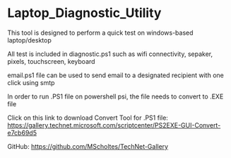 # Laptop_Diagnostic_Utility
This tool is designed to perform a quick test on windows-based laptop/desktop

All test is included in diagnostic.ps1 such as wifi connectivity, sepaker, pixels, touchscreen, keyboard

email.ps1 file can be used to send email to a designated recipient with one click using smtp 

In order to run .PS1 file on powershell psi, the file needs to convert to .EXE file

Click on this link to download Convert Tool for .PS1 file: https://gallery.technet.microsoft.com/scriptcenter/PS2EXE-GUI-Convert-e7cb69d5

GitHub: https://github.com/MScholtes/TechNet-Gallery


